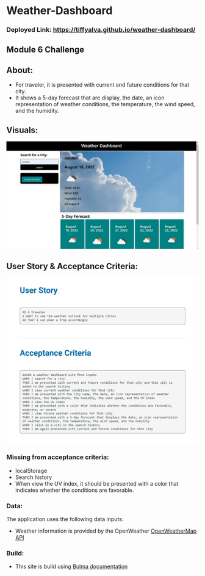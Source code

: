 # Weather-Dashboard

### Deployed Link: https://tiffyalva.github.io/weather-dashboard/


## Module 6 Challenge
## About:
- For traveler, it is presented with current and future conditions for that city.
- It shows a 5-day forecast that are display, the date, an icon representation of weather conditions, the temperature, the wind speed, and the humidity.

## Visuals:
![](./assets/image/Weather-dashboard-Page.jpg)


 

## User Story & Acceptance Criteria:
![](./assets/image/User%20Story-Acceptance%20Criteria.jpg)

### Missing from acceptance criteria: 
- localStorage
- Search history
- When view the UV index, it should be presented with a color that indicates whether the conditions are favorable.

### Data:

The application uses the following data inputs: 
- Weather information is provided by the OpenWeather <a href="https://openweathermap.org/" rel="nofollow"> OpenWeatherMap API </a>

### Build:
- This site is build using <a href="https://bulma.io/documentation/"> Bulma documentation


